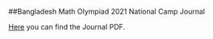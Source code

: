 ##Bangladesh Math Olympiad 2021 National Camp Journal

[Here](https://drive.google.com/file/d/11RBvBvws9Q0m2lNvzTRlwEoCVZqg_pps/view?usp=drivesdk) you can find the Journal PDF.
